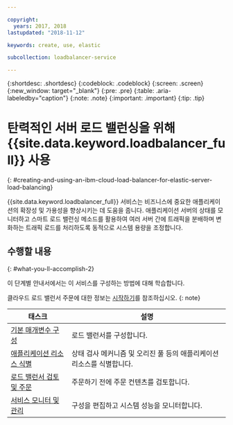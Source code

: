```yaml
---

copyright:
  years: 2017, 2018
lastupdated: "2018-11-12"

keywords: create, use, elastic

subcollection: loadbalancer-service

---
```


{:shortdesc: .shortdesc}
{:codeblock: .codeblock}
{:screen: .screen}
{:new_window: target="_blank"}
{:pre: .pre}
{:table: .aria-labeledby="caption"}
{:note: .note}
{:important: .important}
{:tip: .tip}

# 탄력적인 서버 로드 밸런싱을 위해 {{site.data.keyword.loadbalancer_full}} 사용
{: #creating-and-using-an-ibm-cloud-load-balancer-for-elastic-server-load-balancing}

{{site.data.keyword.loadbalancer_full}} 서비스는 비즈니스에 중요한 애플리케이션의 확장성 및 가용성을 향상시키는 데 도움을 줍니다. 애플리케이션 서버의 상태를 모니터하고 스마트 로드 밸런싱 메소드를 활용하여 여러 서버 간에 트래픽을 분배하며 변화하는 트래픽 로드를 처리하도록 동적으로 시스템 용량을 조정합니다.

## 수행할 내용
{: #what-you-ll-accomplish-2}

이 단계별 안내서에서는 이 서비스를 구성하는 방법에 대해 학습합니다.   

클라우드 로드 밸런서 주문에 대한 정보는 [시작하기](/docs/infrastructure/loadbalancer-service?topic=loadbalancer-service-getting-started)를 참조하십시오.
{: note}

태스크  |설명
------------- | -------------
[기본 매개변수 구성](/docs/infrastructure/loadbalancer-service?topic=loadbalancer-service-configuring-ibm-cloud-load-balancer-parameters) |로드 밸런서를 구성합니다.
[애플리케이션 리소스 식별](/docs/infrastructure/loadbalancer-service?topic=loadbalancer-service-identifying-your-application-server-resources) |상태 검사 메커니즘 및 오리진 풀 등의 애플리케이션 리소스를 식별합니다.
[로드 밸런서 검토 및 주문](/docs/infrastructure/loadbalancer-service?topic=loadbalancer-service-review-and-place-your-order) |주문하기 전에 주문 컨텐츠를 검토합니다.
[서비스 모니터 및 관리](/docs/infrastructure/loadbalancer-service?topic=loadbalancer-service-monitoring-and-managing-your-service) |구성을 편집하고 시스템 성능을 모니터합니다.
